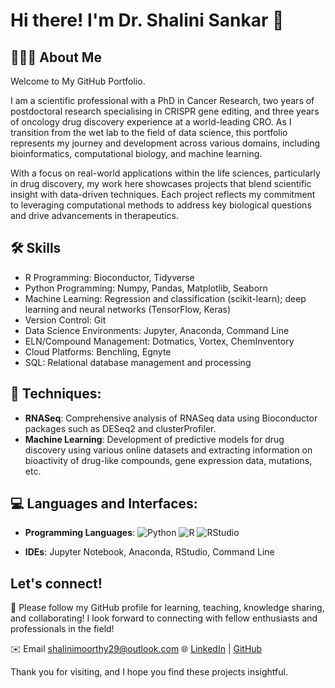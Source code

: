 # Hi there! I'm Dr. Shalini Sankar 👋

## 🙋🏽‍♀️ About Me

Welcome to My GitHub Portfolio.

I am a scientific professional with a PhD in Cancer Research, two years of postdoctoral research specialising in CRISPR gene editing, and three years of oncology drug discovery experience at a world-leading CRO. As I transition from the wet lab to the field of data science, this portfolio represents my journey and development across various domains, including bioinformatics, computational biology, and machine learning.

With a focus on real-world applications within the life sciences, particularly in drug discovery, my work here showcases projects that blend scientific insight with data-driven techniques. Each project reflects my commitment to leveraging computational methods to address key biological questions and drive advancements in therapeutics.

## 🛠️ Skills

- R Programming: Bioconductor, Tidyverse
- Python Programming: Numpy, Pandas, Matplotlib, Seaborn
- Machine Learning: Regression and classification (scikit-learn); deep learning and neural networks (TensorFlow, Keras)
- Version Control: Git
- Data Science Environments: Jupyter, Anaconda, Command Line
- ELN/Compound Management: Dotmatics, Vortex, ChemInventory
- Cloud Platforms: Benchling, Egnyte
- SQL: Relational database management and processing

## 🔧 Techniques:

- **RNASeq**: Comprehensive analysis of RNASeq data using Bioconductor packages such as DESeq2 and clusterProfiler.
- **Machine Learning**: Development of predictive models for drug discovery using various online datasets and extracting information on bioactivity of drug-like compounds, gene expression data, mutations, etc.

## 💻 Languages and Interfaces:

- **Programming Languages**: ![Python](https://img.shields.io/badge/python-3.13-blue.svg) ![R](https://img.shields.io/badge/R-4.4.1--win-blue.svg) ![RStudio](https://img.shields.io/badge/RStudio-2024.09.1%2B394-blue.svg)

- **IDEs**: Jupyter Notebook, Anaconda, RStudio, Command Line

## Let's connect!

🤝 Please follow my GitHub profile for learning, teaching, knowledge sharing, and collaborating! I look forward to connecting with fellow enthusiasts and professionals in the field!

✉️ Email [shalinimoorthy29@outlook.com](mailto:shalinimoorthy29@outlook.com)
🌐 [LinkedIn](https://www.linkedin.com/in/shalini-sankar-1bb4bab5/) | [GitHub](https://github.com/shalinimoorthy29)

Thank you for visiting, and I hope you find these projects insightful.

